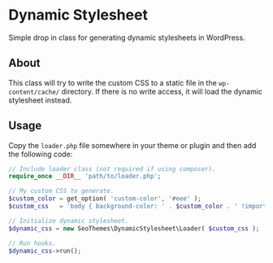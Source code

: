 # Dynamic Stylesheet

Simple drop in class for generating dynamic stylesheets in WordPress.

## About

This class will try to write the custom CSS to a static file in the `wp-content/cache/` directory. If there is no write access, it will load the dynamic stylesheet instead.

## Usage

Copy the `loader.php` file somewhere in your theme or plugin and then add the following code:

```php
// Include loader class (not required if using composer).
require_once __DIR__ 'path/to/loader.php';

// My custom CSS to generate.
$custom_color = get_option( 'custom-color', '#eee' );
$custom_css   = 'body { background-color: ' . $custom_color . ' !important; }';

// Initialize dynamic stylesheet.
$dynamic_css = new SeoThemes\DynamicStylesheet\Loader( $custom_css );

// Run hooks.
$dynamic_css->run();
```
